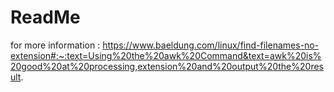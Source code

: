 # ReadMe

for more information : https://www.baeldung.com/linux/find-filenames-no-extension#:~:text=Using%20the%20awk%20Command&text=awk%20is%20good%20at%20processing,extension%20and%20output%20the%20result.